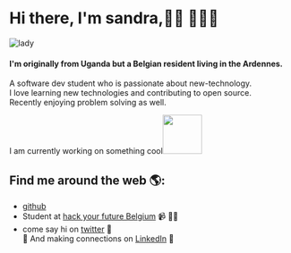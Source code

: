 # Hi there, I'm sandra,👋🏾 👩🏾‍💻
![lady](https://th.bing.com/th/id/OIP.Qsv9uy-HgdSJH3BXxgI5yAHaI8?w=206&h=249&c=7&o=5&dpr=1.25&pid=1.7)<br>

#### I'm originally from Uganda but a Belgian resident living in the Ardennes.<br>
A software dev student who is passionate about new-technology.<br>
I love learning new technologies and contributing to open source.<br>
Recently enjoying problem solving as well.

I am currently working on something cool<img src="https://camo.githubusercontent.com/b0fa06ee100360ae8811a115c133de7848891e3b/68747470733a2f2f6769746875622e6769746875626173736574732e636f6d2f696d616765732f6d6f6e612d776869737065722e676966" width="70" height="70" />
## Find me around the web 🌎:
- <a href="https://github.com/Atinos31"> github</a>
- Student at <a href="https://hackyourfuture.be/">hack your future Belgium</a> 📹 ✍🏾<br>
- come say  hi on  <a href="https://twitter.com/atinos31"> twitter</a> 🏓<br>
:handshake: And making connections on <a href="https://www.linkedin.com/in/sandra-atino-459a231a9/">LinkedIn</a> 💼 
